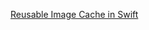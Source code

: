 [Reusable Image Cache in Swift](https://medium.com/flawless-app-stories/reusable-image-cache-in-swift-9b90eb338e8d)
